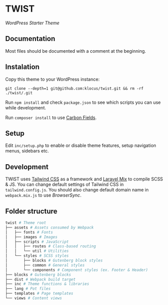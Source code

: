 # TWIST

*WordPress Starter Theme*

## Documentation
Most files should be documented with a comment at the beginning.

## Instalation
Copy this theme to your WordPress instance:
```
git clone --depth=1 git@github.com:klocus/twist.git && rm -rf ./twist/.git
```

Run `npm install` and check `package.json` to see which scripts you can use while development.

Run `composer install` to use [Carbon Fields](https://carbonfields.net/).

## Setup
Edit `inc/setup.php` to enable or disable theme features, setup navigation menus, sidebars etc.

## Development
TWIST uses [Tailwind CSS](https://tailwindcss.com/) as a framework and [Laravel Mix](https://laravel-mix.com/) to compile SCSS & JS. You can change default settings of Tailwind CSS in `tailwind.config.js`. You should also change default domain name in `webpack.mix.js` to use *BrowserSync*.

## Folder structure
```bash
twist # Theme root
├── assets # Assets consumed by Webpack
│   ├── fonts # Fonts
│   ├── images # Images
│   ├── scripts # JavaScript
│   │   ├── routes # Class-based routing
│   │   └── util # Utilities
│   └── styles # SCSS styles
│       ├── blocks # Gutenberg block styles
│       ├── common # General styles
│       └── components # Component styles (ex. Footer & Header)
├── blocks # Gutenberg blocks
├── dist # Webpack build target
├── inc # Theme functions & libraries
├── lang # Pot files
├── templates # Page templates
└── views # Content views
```
